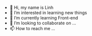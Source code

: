 - 👋 Hi, my name is Linh
- 👀 I’m interested in learning new things
- 🌱 I’m currently learning Front-end
- 💞️ I’m looking to collaborate on ...
- 📫 How to reach me ...

<!---
vuhailinhdn98/vuhailinhdn98 is a ✨ special ✨ repository because its `README.md` (this file) appears on your GitHub profile.
You can click the Preview link to take a look at your changes.
--->
